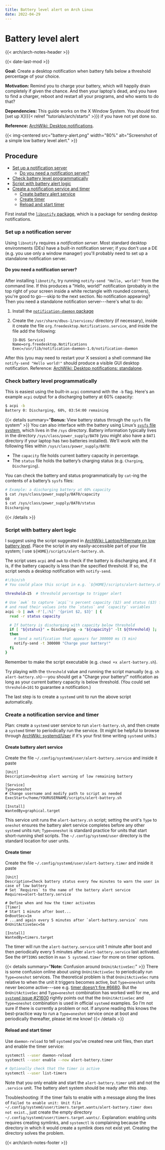 ```yaml
---
title: Battery level alert on Arch Linux
date: 2022-04-29
---
```


# Battery level alert 

{{< arch/arch-notes-header >}}

{{< date-last-mod >}}

**Goal:** Create a desktop notification when battery falls below a threshold percentage of your choice.

**Motivation:** Remind you to charge your battery, which will happily drain completely if given the chance.
And then your laptop's dead, and you have to find a charger, reboot and restart all your programs, and who wants to do that?

**Dependencies:** This guide works on the X Window System.
You should first [set up X]({{< relref "tutorials/arch/startx" >}}) if you have not yet done so.

**Reference:** [ArchWiki: Desktop notifications](https://wiki.archlinux.org/title/Desktop_notifications).

{{< img-centered src="battery-alert.png" width="80%" alt="Screenshot of a simple low battery level alert." >}}

## Procedure
<!-- vim-markdown-toc GFM -->

* [Set up a notification server](#set-up-a-notification-server)
  * [Do you need a notification server?](#do-you-need-a-notification-server)
* [Check battery level programmatically](#check-battery-level-programmatically)
* [Script with battery alert logic](#script-with-battery-alert-logic)
* [Create a notification service and timer](#create-a-notification-service-and-timer)
  * [Create battery alert service](#create-battery-alert-service)
  * [Create timer](#create-timer)
  * [Reload and start timer](#reload-and-start-timer)

<!-- vim-markdown-toc -->

First install the [`libnotify` package](https://archlinux.org/packages/extra/x86_64/libnotify/), which is a package for sending desktop notifications.

### Set up a notification server

Using `libnotify` requires a *notification server*.
Most standard desktop environments (DEs) have a built-in notification server; if you don't use a DE (e.g. you use only a window manager) you'll probably need to set up a standalone notification server. 

#### Do you need a notification server?

After installing `libnotify`, try running `notify-send "Hello, world!"` from the command line.
If this produces a "Hello, world!" notification (probably in the top right of your screen inside a white rectangle with rounded corners), you're good to go---skip to the next section.
No notification appearing? 
Then you need a standalone notification server---here's what to do:

1. Install the [`notification-daemon` package](https://archlinux.org/packages/community/x86_64/notification-daemon/)
1. Create the `/usr/share/dbus-1/services/` directory (if necessary), inside it create the file `org.freedesktop.Notifications.service`, and inside the file add the following:

   ```systemd
   [D-BUS Service]
   Name=org.freedesktop.Notifications
   Exec=/usr/lib/notification-daemon-1.0/notification-daemon
   ```

After this (you may need to restart your X session) a shell command like `notify-send "Hello world!"` should produce a visible GUI desktop notification.
Reference: [ArchWiki: Desktop notifications: standalone](https://wiki.archlinux.org/title/Desktop_notifications#Standalone).

### Check battery level programmatically

This is easiest using the built-in `acpi` command with the `-b` flag.
Here's an example `acpi` output for a discharging battery at 60% capacity:

```bash
$ acpi -b
Battery 0: Discharging, 60%, 03:54:00 remaining
```

{{< details summary="**Bonus:** View battery status through the `sysfs` file system" >}}
You can also interface with the battery using Linux’s [`sysfs` file system](https://en.wikipedia.org/wiki/Sysfs), which lives in the `/sys` directory.
Battery information typically lives in the directory `/sys/class/power_supply/BAT0` (you might also have a `BAT1` directory if your laptop has two batteries installed).
We’ll work with the following files within `/sys/class/power_supply/BAT0`:

- The `capacity` file holds current battery capacity in percentage.
- The `status` file holds the battery’s charging status (e.g. `Charging`, `Discharging`).

You can check the battery and status programmatically by `cat`-ing the contents of a battery’s `sysfs` files:

```bash
# Example: a discharging battery at 60% capacity
$ cat /sys/class/power_supply/BAT0/capacity
60
$ cat /sys/class/power_supply/BAT0/status
Discharging
```
{{< /details >}}


### Script with battery alert logic

I suggest using the script suggested in [ArchWiki: Laptop/Hibernate on low battery level](https://wiki.archlinux.org/title/Laptop#Hibernate_on_low_battery_level).
Place the script in any easily-accessible part of your file system; I use  `${HOME}/scripts/alert-battery.sh`.

The script uses `acpi` and `awk` to check if the battery is discharging and, if it is, if the battery capacity is less than the specified threshold.
If so, the script sends a desktop notification with `notify-send`.

```bash
#!/bin/sh
# You could place this script in e.g. `${HOME}/scripts/alert-battery.sh`

threshold=15  # threshold percentage to trigger alert

# Use `awk` to capture `acpi`'s percent capacity ($2) and status ($3) fields
# and read their values into the `status` and `capacity` variables
acpi -b | awk -F'[,:%]' '{print $2, $3}' | {
  read -r status capacity

  # If battery is discharging with capacity below threshold
  if [ "${status}" = Discharging -a "${capacity}" -lt ${threshold} ];
  then
    # Send a notification that appears for 300000 ms (5 min)
    notify-send -t 300000 "Charge your battery!"
  fi
}
```

Remember to make the script executable (e.g. `chmod +x alert-battery.sh`).

Try playing with the `threshold` value and running the script manually (e.g. `sh alert-battery.sh`)---you should get a "Charge your battery!" notification as long as your current battery capacity is below threshold.
(You could set `threshold=101` to guarantee a notification.)

The last step is to create a `systemd` unit to run the above script automatically.

### Create a notification service and timer

Plan: create a `systemd` user service to run `alert-battery.sh`, and then create a `systemd` timer to periodically run the service.
(It might be helpful to browse through [ArchWiki: systemd/User](https://wiki.archlinux.org/title/systemd/User) if it's your first time writing `systemd` units.)

#### Create battery alert service

Create the file `~/.config/systemd/user/alert-battery.service` and inside it paste

```systemd
[Unit]
Description=Desktop alert warning of low remaining battery

[Service]
Type=oneshot
# Change username and modify path to script as needed
ExecStart=/home/YOURUSERNAME/scripts/alert-battery.sh

[Install]
WantedBy=graphical.target
```

This service unit runs the `alert-battery.sh` script; setting the unit's `Type` to `oneshot` ensures the battery alert service completes before any other `systemd` units run; `Type=oneshot` is standard practice for units that start short-running shell scripts.
The `~/.config/systemd/user` directory is the standard location for user units.

#### Create timer

Create the file `~/.config/systemd/user/alert-battery.timer` and inside it paste

```systemd
[Unit]
Description=Check battery status every few minutes to warn the user in case of low battery
# Set `Requires` to the name of the battery alert service
Requires=alert-battery.service

# Define when and how the timer activates
[Timer]
# Start 1 minute after boot...
OnBootSec=1m
# ...and again every 5 minutes after `alert-battery.service` runs
OnUnitActiveSec=5m

[Install]
WantedBy=timers.target
```

The timer will run the `alert-battery.service` unit 1 minute after boot and then periodically every 5 minutes after `alert-battery.service` last activated.
See the `OPTIONS` section in `man 5 systemd.timer` for more on timer options.

{{< details summary="**Note:** Confusion around `OnUnitActiveSec`:" >}}
There is some confusion online about using `OnUnitActiveSec` to periodically run `Type=oneshot` services.
The theoretical problem is that `OnUnitActiveSec` runs relative to when the unit it triggers becomes active, but `Type=oneshot` units never become active---see e.g. [timer doesn’t fire #6680](https://github.com/systemd/systemd/issues/6680).
But the `OnUnitActiveSec` and `Type=oneshot` combination has worked well for me, and [`systemd` issue #21600](https://github.com/systemd/systemd/issues/21600) rightly points out that the `OnUnitActiveSec` and `Type=oneshot` combination is used in official `systemd` examples.
So I’m not sure if there is currently a problem or not.
If anyone reading this knows the best-practice way to run a `Type=oneshot` service once at boot and periodically thereafter, please let me know!
{{< /details >}}

#### Reload and start timer

Use `daemon-reload` to tell `systemd` you've created new unit files, then start and enable the timer service:

```bash
systemctl --user daemon-reload
systemctl --user enable --now alert-battery.timer

# Optionally check that the timer is active
systemctl --user list-timers
```
Note that you only enable and start the `alert-battery.timer` unit and not the `.service` unit.
The battery alert system should be ready after this step.

Troubleshooting: If the timer fails to enable with a message along the lines of `Failed to enable unit: Unit file ~/.config/systemd/user/timers.target.wants/alert-battery.timer does not exist.`, just create the empty directory `~/.config/systemd/user/timers.target.wants/`.
Explanation: enabling units requires creating symlinks, and `systemctl` is complaining because the directory in which it would create a symlink does not exist yet.
Creating the directory solves the problem.

{{< arch/arch-notes-footer >}}
